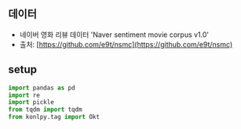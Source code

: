 ## 데이터 
* 네이버 영화 리뷰 데이터 'Naver sentiment movie corpus v1.0'
* 출처: [https://github.com/e9t/nsmc](https://github.com/e9t/nsmc)

## setup
```python
import pandas as pd
import re
import pickle
from tqdm import tqdm
from konlpy.tag import Okt
```


<!--stackedit_data:
eyJoaXN0b3J5IjpbNjkzOTAwODk5LC0yMDM4Njc5MjgyXX0=
-->